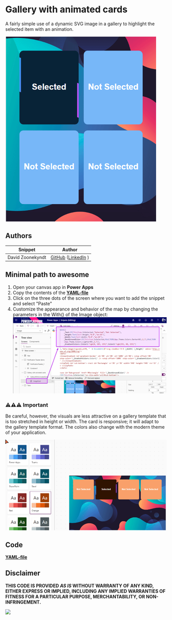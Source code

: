 # Gallery with animated cards

A fairly simple use of a dynamic SVG image in a gallery to highlight the selected item with an animation.

![Gallery with animated cards](./assets/gallery-with-animated-cards.gif)

## Authors

Snippet|Author
--------|---------
David Zoonekyndt | [GitHub](https://github.com/DavidZoon) ([LinkedIn](https://www.linkedin.com/in/david-zoonekyndt/) )

## Minimal path to awesome

1. Open your canvas app in **Power Apps**
1. Copy the contents of the **[YAML-file](./source/gallery-with-animated-cards.yaml)**
1. Click on the three dots of the screen where you want to add the snippet and select "Paste"
1. Customize the appearance and behavior of the map by changing the parameters in the With() of the Image object:
   ![Customize With()](./assets/gallery-with-animated-cards-customize.png)

### ⚠️⚠️⚠️ Important

 Be careful, however, the visuals are less attractive on a gallery template that is too stretched in height or width.
 The card is responsive; it will adapt to the gallery template format. The colors also change with the modern theme of your application.

<img width="800" alt="phone_portrait.png" src="./assets/gallery-with-animated-cards-theme-change.gif" />  

## Code

 **[YAML-file](./source/gallery-with-animated-ards.yaml)**

## Disclaimer

**THIS CODE IS PROVIDED *AS IS* WITHOUT WARRANTY OF ANY KIND, EITHER EXPRESS OR IMPLIED, INCLUDING ANY IMPLIED WARRANTIES OF FITNESS FOR A PARTICULAR PURPOSE, MERCHANTABILITY, OR NON-INFRINGEMENT.**

<img src="https://m365-visitor-stats.azurewebsites.net/powerplatform-snippets/power-apps/gallery-with-animated-ards" aria-hidden="true" />
